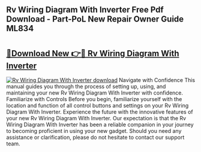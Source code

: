 ## Rv Wiring Diagram With Inverter Free Pdf Download - Part-PoL New Repair Owner Guide ML834

# <h2><a href="http://dfr6lez.blite.top/?on=Rv+Wiring+Diagram+With+Inverter">🔗Download New 👉🔴 Rv Wiring Diagram With Inverter</a></h2>

[![Rv Wiring Diagram With Inverter download](https://i.imgur.com/lujVjoI.png)](http://dfr6lez.blite.top/?on=Rv+Wiring+Diagram+With+Inverter)
Navigate with Confidence This manual guides you through the process of setting up, using, and maintaining your new Rv Wiring Diagram With Inverter with confidence. Familiarize with Controls Before you begin, familiarize yourself with the location and function of all control buttons and settings on your Rv Wiring Diagram With Inverter. Experience the future with the innovative features of your new Rv Wiring Diagram With Inverter. Our expectation is that the Rv Wiring Diagram With Inverter has been a reliable companion in your journey to becoming proficient in using your new gadget. Should you need any assistance or clarification, please do not hesitate to contact our support team.

